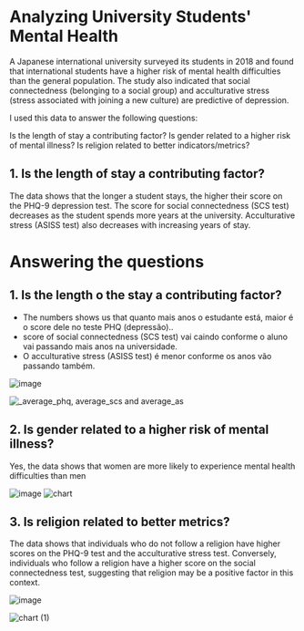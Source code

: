 # Analyzing University Students' Mental Health

A Japanese international university surveyed its students in 2018 and found that international students have a higher risk of mental health difficulties than the general population. The study also indicated that social connectedness (belonging to a social group) and acculturative stress (stress associated with joining a new culture) are predictive of depression.

I used this data to answer the following questions:

Is the length of stay a contributing factor?
Is gender related to a higher risk of mental illness?
Is religion related to better indicators/metrics?

## 1. Is the length of stay a contributing factor?

The data shows that the longer a student stays, the higher their score on the PHQ-9 depression test.
The score for social connectedness (SCS test) decreases as the student spends more years at the university.
Acculturative stress (ASISS test) also decreases with increasing years of stay.

# Answering the questions
## 1. Is the length o the stay a contributing factor?
- The numbers shows us that quanto mais anos o estudante está, maior é o score dele no teste PHQ (depressão)..
- score of social connectedness (SCS test) vai caindo conforme o aluno vai passando mais anos na universidade.
- O acculturative stress (ASISS test) é menor conforme os anos vão passando também. 

![image](https://github.com/user-attachments/assets/eb79fed4-b8c6-43e9-ac4a-d3c7db46677d)

![_average_phq, average_scs and average_as](https://github.com/user-attachments/assets/053813b6-7ab4-44a8-8b71-7fa5306c5f30)


## 2. Is gender related to a higher risk of mental illness?

Yes, the data shows that women are more likely to experience mental health difficulties than men

![image](https://github.com/user-attachments/assets/f3dfa808-e6d1-47ed-aa75-ed29b79585a5)
![chart](https://github.com/user-attachments/assets/d06bd962-9570-4d4d-8af6-21d78b267cbe)


## 3. Is religion related to better metrics?

The data shows that individuals who do not follow a religion have higher scores on the PHQ-9 test and the acculturative stress test.
Conversely, individuals who follow a religion have a higher score on the social connectedness test, suggesting that religion may be a positive factor in this context. 

![image](https://github.com/user-attachments/assets/97eaa44a-9fce-4d13-b94d-68d4064dee4b)

![chart (1)](https://github.com/user-attachments/assets/d17febf0-f028-47aa-a42d-5a30ce243da6)

